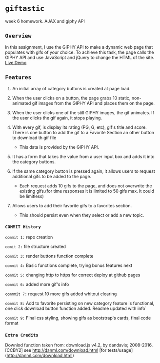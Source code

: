 # `giftastic`
week 6 homework. AJAX and giphy API


## `Overview`

In this assignment, I use the GIPHY API to make a dynamic web page that populates with gifs of your choice. To achieve this task, the page calls the GIPHY API and use JavaScript and jQuery to change the HTML of the site.
[Live Demo](https://mecastilloc.github.io/giftastic/index.html)

## `Features`

1. An initial array of  category buttons is created at page load.
   
2. When the user clicks on a button, the page  grabs 10 static, non-animated gif images from the GIPHY API and places them on the page.

3. When the user clicks one of the still GIPHY images, the gif animates. If the user clicks the gif again, it stops playing.

4. With every gif, is display its rating (PG, G, etc), gif's title and score. There is one button to add the gif to a Favorite Section an other button to download th gif file
   * This data is provided by the GIPHY API.
   
5. It has a form that takes the value from a user input box and adds it into the category buttons. 

6. If the same category button is pressed again, it allows users to request additional gifs to be added to the page.
   * Each request adds 10 gifs to the page, and does not  overwrite the existing gifs.(for time responses it is limited to 50 gifs max. It could be limitless)

7. Allows users to add their favorite gifs to a favorites section.
   * This should persist even when they select or add a new topic.
 
  
### `COMMIT History`

`commit 1:`
repo creation

`comit 2:`
file structure created

`commit 3:`
render buttons function complete

`commit 4:`
Basic functions complete, trying bonus features next

`commit 5:`
changing http to https for correct deploy at github pages

`commit 6:`
added more gif's info

`commmit 7:`
request 10 more gifs added whitout clearing

`commit 8:`
Add to favorite persisting on new category feature is functional, one click download button function added. Readme updated with info`

`commit 9:`
Final css styling, showing gifs as bootstrap's cards, final code format


### `Extra Credits`

Downlod function taken from:
download.js v4.2, by dandavis; 2008-2016. [CCBY2] see http://danml.com/download.html [for tests/usage] (http://danml.com/download.html)

